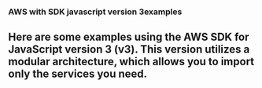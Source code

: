 ### AWS with SDK javascript version 3examples
## Here are some examples using the AWS SDK for JavaScript version 3 (v3). This version utilizes a modular architecture, which allows you to import only the services you need.

